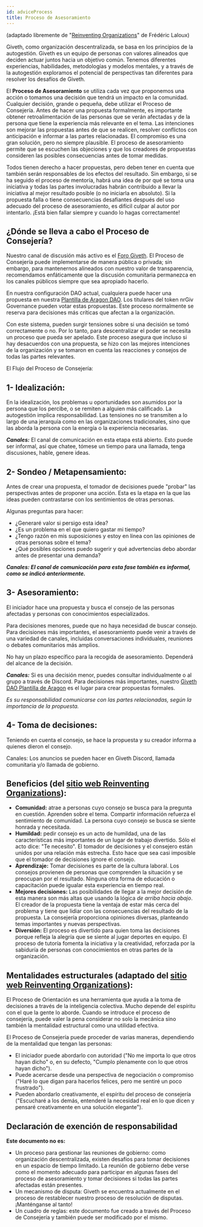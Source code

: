 ```yaml
---
id: adviceProcess
title: Proceso de Asesoramiento
---
```


(adaptado libremente de "[Reinventing Organizations](https://reinventingorganizationswiki.com/theory/decision-making/)" de Frédéric Laloux)

Giveth, como organización descentralizada, se basa en los principios de la autogestión. Giveth es un equipo de personas con valores alineados que deciden actuar juntos hacia un objetivo común. Tenemos diferentes experiencias, habilidades, metodologías y modelos mentales, y a través de la autogestión exploramos el potencial de perspectivas tan diferentes para resolver los desafíos de Giveth.

El **Proceso de Asesoramiento** se utiliza cada vez que proponemos una acción o tomamos una decisión que tendrá un impacto en la comunidad. Cualquier decisión, grande o pequeña, debe utilizar el Proceso de Consejería. Antes de hacer una propuesta formalmente, es importante obtener retroalimentación de las personas que se verán afectadas y de la persona que tiene la experiencia más relevante en el tema. Las intenciones son mejorar las propuestas antes de que se realicen, resolver conflictos con anticipación e informar a las partes relacionadas. El compromiso es una gran solución, pero no siempre plausible. El proceso de asesoramiento permite que se escuchen las objeciones y que los creadores de propuestas consideren las posibles consecuencias antes de tomar medidas.

Todos tienen derecho a hacer propuestas, pero deben tener en cuenta que también serán responsables de los efectos del resultado. Sin embargo, si se ha seguido el proceso de mentoría, habrá una idea de por qué se toma una iniciativa y todas las partes involucradas habrán contribuido a llevar la iniciativa al mejor resultado posible (o no iniciarla en absoluto). Si la propuesta falla o tiene consecuencias desafiantes después del uso adecuado del proceso de asesoramiento, es difícil culpar al autor por intentarlo. ¡Está bien fallar siempre y cuando lo hagas correctamente!

## ¿Dónde se lleva a cabo el Proceso de Consejería?

Nuestro canal de discusión más activo es el [Foro Giveth](https://forum.giveth.io/). El Proceso de Consejería puede implementarse de manera pública o privada; sin embargo, para mantenernos alineados con nuestro valor de transparencia, recomendamos enfáticamente que la discusión comunitaria permanezca en los canales públicos siempre que sea apropiado hacerlo.

En nuestra configuración DAO actual, cualquiera puede hacer una propuesta en nuestra [Plantilla de Aragon DAO](https://aragon.1hive.org/#/giveth/). Los titulares del token nrGiv Governance pueden votar estas propuestas. Este proceso normalmente se reserva para decisiones más críticas que afectan a la organización.

Con este sistema, pueden surgir tensiones sobre si una decisión se tomó correctamente o no. Por lo tanto, para descentralizar el poder se necesita un proceso que pueda ser apelado. Este proceso asegura que incluso si hay desacuerdos con una propuesta, se hizo con las mejores intenciones de la organización y se tomaron en cuenta las reacciones y consejos de todas las partes relevantes.

El Flujo del Proceso de Consejería:

## 1- Idealización:

En la idealización, los problemas u oportunidades son asumidos por la persona que los percibe, o se remiten a alguien más calificado. La autogestión implica responsabilidad. Las tensiones no se transmiten a lo largo de una jerarquía como en las organizaciones tradicionales, sino que las aborda la persona con la energía o la experiencia necesarias.

***Canales:*** El canal de comunicación en esta etapa está abierto. Esto puede ser informal, así que chatee, tómese un tiempo para una llamada, tenga discusiones, hable, genere ideas.

## 2- Sondeo / Metapensamiento:

Antes de crear una propuesta, el tomador de decisiones puede "probar" las perspectivas antes de proponer una acción. Esta es la etapa en la que las ideas pueden contrastarse con los sentimientos de otras personas.

Algunas preguntas para hacer:

- ¿Generaré valor si persigo esta idea?
- ¿Es un problema en el que quiero gastar mi tiempo?
- ¿Tengo razón en mis suposiciones y estoy en línea con las opiniones de otras personas sobre el tema?
- ¿Qué posibles opciones puedo sugerir y qué advertencias debo abordar antes de presentar una demanda?

***Canales: El canal de comunicación para esta fase también es informal, como se indicó anteriormente.***

## 3- Asesoramiento:

El iniciador hace una propuesta y busca el consejo de las personas afectadas y personas con conocimientos especializados.

Para decisiones menores, puede que no haya necesidad de buscar consejo. Para decisiones más importantes, el asesoramiento puede venir a través de una variedad de canales, incluidas conversaciones individuales, reuniones o debates comunitarios más amplios.

No hay un plazo específico para la recogida de asesoramiento. Dependerá del alcance de la decisión.

***Canales:*** Si es una decisión menor, puedes consultar individualmente o al grupo a través de Discord. Para decisiones más importantes, nuestro [Giveth DAO Plantilla de Aragon](https://aragon.1hive.org/#/giveth/) es el lugar para crear propuestas formales.

*Es su responsabilidad comunicarse con las partes relacionadas, según la importancia de la propuesta.*

## 4- Toma de decisiones:

Teniendo en cuenta el consejo, se hace la propuesta y su creador informa a quienes dieron el consejo.

Canales: Los anuncios se pueden hacer en Giveth Discord, llamada comunitaria y/o llamada de gobierno.

## Beneficios (del [sitio web Reinventing Organizations](https://reinventingorganizationswiki.com/theory/decision-making/)):

- **Comunidad:** atrae a personas cuyo consejo se busca para la pregunta en cuestión. Aprenden sobre el tema. Compartir información refuerza el sentimiento de comunidad. La persona cuyo consejo se busca se siente honrada y necesitada.
- **Humildad:** pedir consejo es un acto de humildad, una de las características más importantes de un lugar de trabajo divertido. Sólo el acto dice: "Te necesito". El tomador de decisiones y el consejero están unidos por una relación más estrecha. Esto hace que sea casi imposible que el tomador de decisiones ignore el consejo.
- **Aprendizaje:** Tomar decisiones es parte de la cultura laboral. Los consejos provienen de personas que comprenden la situación y se preocupan por el resultado. Ninguna otra forma de educación o capacitación puede igualar esta experiencia en tiempo real.
- **Mejores decisiones:** Las posibilidades de llegar a la mejor decisión de esta manera son más altas que usando la lógica *de arriba hacia abajo*. El creador de la propuesta tiene la ventaja de estar más cerca del problema y tiene que lidiar con las consecuencias del resultado de la propuesta. La consejería proporciona opiniones diversas, planteando temas importantes y nuevas perspectivas.
- **Diversión:** El proceso es divertido para quien toma las decisiones porque refleja la alegría que se siente al jugar deportes en equipo. El proceso de tutoría fomenta la iniciativa y la creatividad, reforzada por la sabiduría de personas con conocimientos en otras partes de la organización.

## Mentalidades estructurales (adaptado del [sitio web Reinventing Organizations](https://reinventingorganizationswiki.com/theory/decision-making/)):

El Proceso de Orientación es una herramienta que ayuda a la toma de decisiones a través de la inteligencia colectiva. Mucho depende del espíritu con el que la gente lo aborde. Cuando se introduce el proceso de consejería, puede valer la pena considerar no solo la mecánica sino también la mentalidad estructural como una utilidad efectiva.

El Proceso de Consejería puede proceder de varias maneras, dependiendo de la mentalidad que tengan las personas:

- El iniciador puede abordarlo con autoridad ("No me importa lo que otros hayan dicho" o, en su defecto, "Cumplo plenamente con lo que otros hayan dicho").
- Puede acercarse desde una perspectiva de negociación o compromiso ("Haré lo que digan para hacerlos felices, pero me sentiré un poco frustrado").
- Pueden abordarlo creativamente, el espíritu del proceso de consejería ("Escucharé a los demás, entenderé la necesidad real en lo que dicen y pensaré creativamente en una solución elegante").

## Declaración de exención de responsabilidad

**Este documento no es:**

- Un proceso para gestionar las reuniones de gobierno: como organización descentralizada, existen desafíos para tomar decisiones en un espacio de tiempo limitado. La reunión de gobierno debe verse como el momento adecuado para participar en algunas fases del proceso de asesoramiento y tomar decisiones si todas las partes afectadas están presentes.
- Un mecanismo de disputa: Giveth se encuentra actualmente en el proceso de restablecer nuestro proceso de resolución de disputas. ¡Manténganse al tanto!
- Un cuadro de reglas: este documento fue creado a través del Proceso de Consejería y también puede ser modificado por el mismo.
